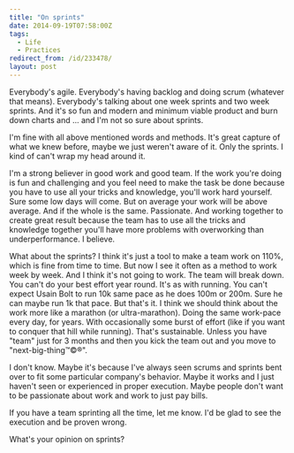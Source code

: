 ```yaml
---
title: "On sprints"
date: 2014-09-19T07:58:00Z
tags:
  - Life
  - Practices
redirect_from: /id/233478/
layout: post
---
```

Everybody's agile. Everybody's having backlog and doing scrum (whatever that means). Everybody's talking about one week sprints and two week sprints. And it's so fun and modern and minimum viable product and burn down charts and ... and I'm not so sure about sprints.

<!-- excerpt -->

I'm fine with all above mentioned words and methods. It's great capture of what we knew before, maybe we just weren't aware of it. Only the sprints. I kind of can't wrap my head around it.

I'm a strong believer in good work and good team. If the work you're doing is fun and challenging and you feel need to make the task be done because you have to use all your tricks and knowledge, you'll work hard yourself. Sure some low days will come. But on average your work will be above average. And if the whole is the same. Passionate. And working together to create great result because the team has to use all the tricks and knowledge together you'll have more problems with overworking than underperformance. I believe. 

What about the sprints? I think it's just a tool to make a team work on 110%, which is fine from time to time. But now I see it often as a method to work week by week. And I think it's not going to work. The team will break down. You can't do your best effort year round. It's as with running. You can't expect Usain Bolt to run 10k same pace as he does 100m or 200m. Sure he can maybe run 1k that pace. But that's it. I think we should think about the work more like a marathon (or ultra-marathon). Doing the same work-pace every day, for years. With occasionally some burst of effort (like if you want to conquer that hill while running). That's sustainable. Unless you have "team" just for 3 months and then you kick the team out and you move to "next-big-thing™©®". 

I don't know. Maybe it's because I've always seen scrums and sprints bent over to fit some particular company's behavior. Maybe it works and I just haven't seen or experienced in proper execution. Maybe people don't want to be passionate about work and work to just pay bills.

If you have a team sprinting all the time, let me know. I'd be glad to see the execution and be proven wrong.

What's your opinion on sprints? 